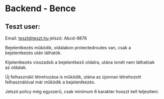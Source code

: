 # Backend - Bence

## Teszt user:
Email: teszt@teszt.hu
jelszó: Abcd-9876

Bejelentkezés működik, oldalakon protectedroutes van, csak a bejelentkezés után láthatók.

Kijelentkezés visszadob a bejelentkező oldalra, utána ismét nem láthatóak az oldalak.

Új felhasználó létrehozása is működik, utána az újonnan létrehozott felhasználóval már működik a bejelentkezés.

Jelszó policy még egyszerű, csak minimum 6 karakter hosszt kell teljesíteni.